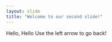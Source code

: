 ```yaml
---
layout: slide
title: "Welcome to our second slide!"
---
```

Hello, Hello
Use the left arrow to go back!
